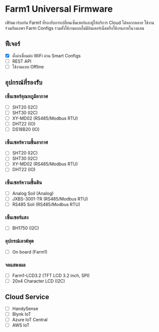 # Farm1 Universal Firmware

เฟิร์มแวร์บอร์ด Farm1 ที่รองรับการเปลี่ยนเซ็นเซอร์และผู้ให้บริการ Cloud ได้หลากหลาย ใช้งานร่วมกับแอพฯ Farm Configs รวมทั้งใช้งานแบบไม่มีอินเตอร์เน็ตหรือใช้งานภายในวงแลน

## ฟีเจอร์

 - [x] ตั้งค่าเชื่อมต่อ WiFi ผ่าน Smart Configs
 - [ ] REST API
 - [ ] ใช้งานแบบ Offline

## อุปกรณ์ที่รองรับ

### เซ็นเซอร์อุณหภูมิอากาศ

 - [ ] SHT20 (I2C)
 - [ ] SHT30 (I2C)
 - [ ] XY-MD02 (RS485/Modbus RTU)
 - [ ] DHT22 (IO)
 - [ ] DS18B20 (IO)

### เซ็นเซอร์ความชื้นอากาศ

 - [ ] SHT20 (I2C)
 - [ ] SHT30 (I2C)
 - [ ] XY-MD02 (RS485/Modbus RTU)
 - [ ] DHT22 (IO)

### เซ็นเซอร์ความชื้นดิน

 - [ ] Analog Soil (Analog)
 - [ ] JXBS-3001-TR (RS485/Modbus RTU)
 - [ ] RS485 Soil (RS485/Modbus RTU)

### เซ็นเซอร์แสง

 - [ ] BH1750 (I2C)

### อุปกรณ์เอาต์พุต

 - [ ] On board (Farm1)

### จอแสดงผล

 - [ ] Farm1-LCD3.2 (TFT LCD 3.2 inch, SPI)
 - [ ] 20x4 Character LCD (I2C)

## Cloud Service

 - [ ] HandySense
 - [ ] Blynk IoT
 - [ ] Azure IoT Central
 - [ ] AWS IoT
